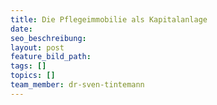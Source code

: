 ```yaml
---
title: Die Pflegeimmobilie als Kapitalanlage
date:
seo_beschreibung:
layout: post
feature_bild_path:
tags: []
topics: []
team_member: dr-sven-tintemann
---
```

